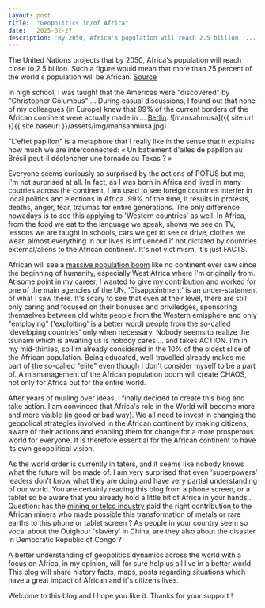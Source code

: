 ```yaml
---
layout: post
title:  "Geopolitics in/of Africa"
date:   2025-02-27
description: "By 2050, Africa's population will reach 2.5 billion. ... One person out of 4 will be African"
---
```


<p class="intro"><span class="dropcap">T</span>he United Nations projects that by 2050, Africa's population will reach close to 2.5 billion. Such a figure would mean that more than 25 percent of the world's population will be African. <a href="https://www.imf.org/-/media/Files/Publications/Fandd/Article/2023/September/Picture-this-0923.ashx">Source</a></p>


In high school, I was taught that the Americas were "discovered" by "Christopher Columbus" ...
During casual discussions, I found out that none of my colleagues (in Europe) knew that 99% of the current borders of the African continent were actually made in ... <a href="https://en.wikipedia.org/wiki/Berlin_Conference">Berlin</a>.
![mansahmusa]({{ site.url }}{{ site.baseurl }}/assets/img/mansahmusa.jpg)

"L'effet papillon" is a metaphore that I really like in the sense that it explains how much we are interconnected: « Un battement d'ailes de papillon au Brésil peut-il déclencher une tornade au Texas ? »

Everyone seems curiously so surprised by the actions of POTUS but me, I'm not surprised at all. In fact, as I was born in Africa and lived in many coutries across the continent, I am used to see foreign countries interfer in local politics and elections in Africa. 99% of the time, it results in protests, deaths, anger, fear, traumas for entire generations. The only difference nowadays is to see this applying to 'Western countries' as well.
In Africa, from the food we eat to the language we speak, shows we see on TV, lessons we are taught in schools, cars we get to see or drive, clothes we wear, almost everything in our lives is influenced if not dictated by countries external/aliens to the African continent. It's not victimism, it's just FACTS.

African will see a <a href="https://www.theguardian.com/world/2022/oct/27/megalopolis-how-coastal-west-africa-will-shape-the-coming-century">massive population boom</a> like no continent ever saw since the beginning of humanity, especially West Africa where I'm originally from. At some point in my career, I wanted to give my contribution and worked for one of the main agencies of the UN. 'Disappointment' is an under-statement of what I saw there. It's scary to see that even at their level, there are still only caring and focused on their bonuses and priviledges, sponsoring themselves between old white people from the Western emisphere and only "employing" ('exploiting' is a better word) people from the so-called 'developing countries' only when necessary.
Nobody seems to realize the tsunami which is awaiting us is nobody cares ... and takes ACTION.
I'm in my mid-thirties, so I'm already considered in the 10% of the oldest slice of the African population. Being educated, well-travelled already makes me part of the so-called "elite" even though I don't consider myself to be a part of.
A mismanagement of the African population boom will create CHAOS, not only for Africa but for the entire world.

After years of mulling over ideas, I finally decided to create this blog and take action. I am convinced that Africa's role in the World will become more and more visible (in good or bad way). We all need to invest in changing the geopolical strategies involved in the African continent by making citizens, aware of their actions and enabling them for change for a more prosperous world for everyone. It is therefore essential for the African continent to have its own geopolitical vision.

As the world order is currently in taters, and it seems like nobody knows what the future will be made of. I am very surprised that even 'superpowers' leaders don't know what they are doing and have very partial understanding of our world.
You are certainly reading this blog from a phone screen, or a tablet so be aware that you already hold a little bit of Africa in your hands... Question: has the <a href="https://www.ft.com/content/bf4dafef-a61f-442b-9c4d-d87abdea86e3?utm_source=chatgpt.com"> mining or telco industry</a> paid the right contribution to the African miners who made possible this transformation of metals or rare earths to this phone or tablet screen ? As people in your country seem so vocal about the Ouighour 'slavery' in China, are they also about the disaster in Democratic Republic of Congo ?

A better understanding of geopolitics dynamics across the world with a focus on Africa, in my opinion, will for sure help us all live in a better world. This blog will share history facts, maps, posts regarding situations which have a great impact of African and it's citizens lives.

Welcome to this blog and I hope you like it. Thanks for your support !